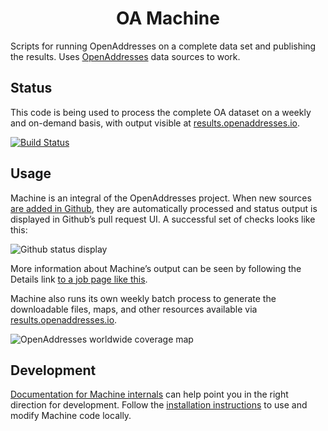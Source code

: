 <h1 align="center">OA Machine</h1>


Scripts for running OpenAddresses on a complete data set and publishing
the results. Uses [OpenAddresses](https://github.com/openaddresses/openaddresses)
data sources to work.



Status
------

This code is being used to process the complete OA dataset on a weekly and on-demand
basis, with output visible at [results.openaddresses.io](https://results.openaddresses.io).

[![Build Status](https://travis-ci.org/openaddresses/machine.svg?branch=master)](https://travis-ci.org/openaddresses/machine/branches)

Usage
-----

Machine is an integral of the OpenAddresses project. When new sources
[are added in Github](https://github.com/openaddresses/openaddresses#contributing-addresses),
they are automatically processed and status output is displayed in Github’s
pull request UI. A successful set of checks looks like this:

![Github status display](docs/github-status.png)

More information about Machine’s output can be seen by following the Details link
[to a job page like this](http://results.openaddresses.io/jobs/b044ce9c-caa0-46fb-a7e4-842beeae3f52).

Machine also runs its own weekly batch process to generate the downloadable
files, maps, and other resources available via [results.openaddresses.io](https://results.openaddresses.io).

![OpenAddresses worldwide coverage map](https://data.openaddresses.io/render-world.png)

Development
-----------

[Documentation for Machine internals](https://docs.contour.so/openaddresses/machine) can help point you in the
right direction for development. Follow the [installation instructions](https://docs.contour.so/openaddresses/machine/manual-2oq7vh5jlns0000000000)
to use and modify Machine code locally.
